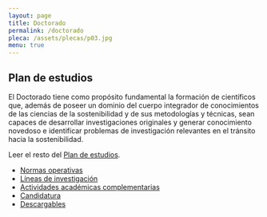 ```yaml
---
layout: page
title: Doctorado
permalink: /doctorado
pleca: /assets/plecas/p03.jpg
menu: true
---
```


## Plan de estudios

El Doctorado tiene como propósito fundamental la formación de científicos que, además de poseer
un dominio del cuerpo integrador de conocimientos de las ciencias de la sostenibilidad y de sus
metodologías y técnicas, sean capaces de desarrollar investigaciones originales y generar conocimiento novedoso e identificar problemas de investigación relevantes en el tránsito hacia la sostenibilidad.

Leer el resto del [Plan de estudios](/assets/docs/plan-doctorado.pdf).



 - [Normas operativas](/doctorado/normas)
 - [Líneas de investigación](/doctorado/lineas)
 - [Actividades académicas complementarias](/doctorado/actividades)
 - [Candidatura](/doctorado/candidatura)
 - [Descargables](/doctorado/descargables)

